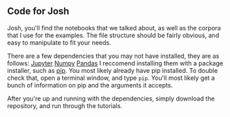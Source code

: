 ## Code for Josh

Josh, you'll find the notebooks that we talked about, as well as the corpora that I use for the examples. The file structure should be fairly obvious, and easy to manipulate to fit your needs.

There are a few dependencies that you may not have installed, they are as follows:
[Jupyter](http://jupyter.org/)
[Numpy](http://www.numpy.org/)
[Pandas](http://pandas.pydata.org/)
I reccomend installing them with a package installer, such as [pip](https://pypi.python.org/pypi/pip?). You most likely already have pip installed. To double check that, open a terminal window, and type `pip`. You'll most likely get a bunch of information on pip and the arguments it accepts.

After you're up and running with the dependencies, simply download the repository, and run through the tutorials.